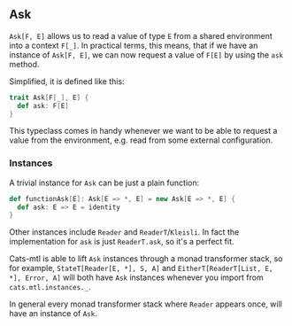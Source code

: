## Ask

`Ask[F, E]` allows us to read a value of type `E` from a shared environment into a context `F[_]`.
In practical terms, this means, that if we have an instance of `Ask[F, E]`,
 we can now request a value of `F[E]` by using the `ask` method.

Simplified, it is defined like this:

```scala mdoc
trait Ask[F[_], E] {
  def ask: F[E]
}
```

This typeclass comes in handy whenever we want to be able to request a value from the environment,
 e.g. read from some external configuration.

### Instances

A trivial instance for `Ask` can be just a plain function:

```scala mdoc
def functionAsk[E]: Ask[E => *, E] = new Ask[E => *, E] {
  def ask: E => E = identity
}
```

Other instances include `Reader` and `ReaderT`/`Kleisli`.
In fact the implementation for `ask` is just `ReaderT.ask`, so it's a perfect fit.

Cats-mtl is able to lift `Ask` instances through a monad transformer stack, so for example,
`StateT[Reader[E, *], S, A]` and `EitherT[ReaderT[List, E, *], Error, A]` will both have `Ask` instances whenever you import from  `cats.mtl.instances._`.

In general every monad transformer stack where `Reader` appears once, will have an instance of `Ask`.
